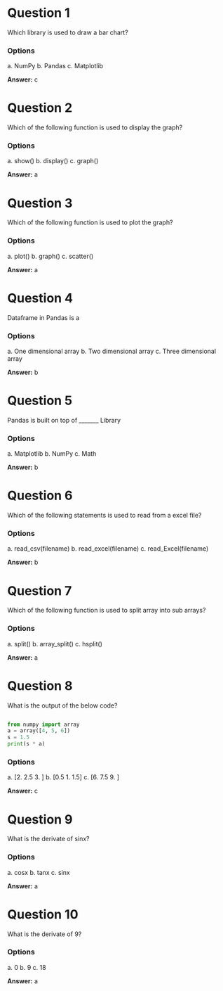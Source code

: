 # Question 1

Which library is used to draw a bar chart?

### Options

a. NumPy
b. Pandas
c. Matplotlib

**Answer:** c

# Question 2

Which of the following function is used to display the graph?

### Options

a. show()
b. display()
c. graph()

**Answer:** a

# Question 3

Which of the following function is used to plot the graph?

### Options

a. plot()
b. graph()
c. scatter()

**Answer:** a

# Question 4

Dataframe in Pandas is a 

### Options

a. One dimensional array
b. Two dimensional array
c. Three dimensional array

**Answer:** b

# Question 5

Pandas is built on top of _______ Library


### Options

a. Matplotlib
b. NumPy
c. Math

**Answer:** b

# Question 6

Which of the following statements is used to read from a excel file?

### Options

a. read_csv(filename)
b. read_excel(filename)
c. read_Excel(filename)

**Answer:** b

# Question 7

Which of the following function is used to split array into sub arrays?

### Options

a. split()
b. array_split()
c. hsplit()

**Answer:** a

# Question 8

What is the output of the below code?

````python

from numpy import array
a = array([4, 5, 6])
s = 1.5
print(s * a)

````
### Options

a. [2.  2.5 3. ]
b. [0.5  1. 1.5]
c. [6.  7.5 9. ]

**Answer:** c

# Question 9

What is the derivate of sinx?

### Options

a. cosx
b. tanx
c. sinx

**Answer:** a

# Question 10

What is the derivate of 9?

### Options

a. 0
b. 9
c. 18

**Answer:** a


